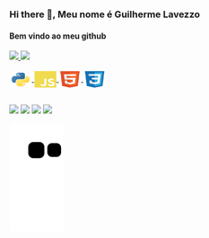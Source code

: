 ### Hi there 👋, Meu nome é Guilherme Lavezzo
#### Bem vindo ao meu github

<div>
  <a href="https://github.com/Godofin">
  <img height="180em" src="https://github-readme-stats.vercel.app/api?username=Godofin&show_icons=true&theme=hacker&include_all_commits=true&count_private=true"/>
  <img height="180em" src="https://github-readme-stats.vercel.app/api/top-langs/?username=Godofin&layout=compact&langs_count=16&theme=hacker"/>
<div>
<div style="display: inline_block"><br>
  <img align="center" alt="Rafa-Python" height="30" width="40" src="https://raw.githubusercontent.com/devicons/devicon/master/icons/python/python-original.svg">
  <img align="center" alt="Rafa-Js" height="30" width="40" src="https://raw.githubusercontent.com/devicons/devicon/master/icons/javascript/javascript-plain.svg">
  <img align="center" alt="Rafa-HTML" height="30" width="40" src="https://raw.githubusercontent.com/devicons/devicon/master/icons/html5/html5-original.svg">
  <img align="center" alt="Rafa-CSS" height="30" width="40" src="https://raw.githubusercontent.com/devicons/devicon/master/icons/css3/css3-original.svg">
</div>

   ##
 
<div> 
  <a href="https://www.instagram.com/nerd_dev/" target="_blank"><img src="https://img.shields.io/badge/-Instagram-%23E4405F?style=for-the-badge&logo=instagram&logoColor=white" target="_blank"></a>
  <a href = "mailto: guilherm909088@gmail.com"><img src="https://img.shields.io/badge/-Gmail-%23333?style=for-the-badge&logo=gmail&logoColor=white" target="_blank"></a>
  <a href="https://www.linkedin.com/in/guilherme-henrique-lavezzo-ads/" target="_blank"><img src="https://img.shields.io/badge/-LinkedIn-%230077B5?style=for-the-badge&logo=linkedin&logoColor=white" target="_blank"></a> 
  <a href="https://guilhermelavezzo.blogspot.com/" target="_blank"><img src="https://img.shields.io/badge/-Blogger-%230077B5?style=for-the-badge&logo=linkedin&logoColor=white" target="_blank"></a> 

![Snake animation](https://github.com/Godofin/Godofin/blob/output/github-contribution-grid-snake.svg)

